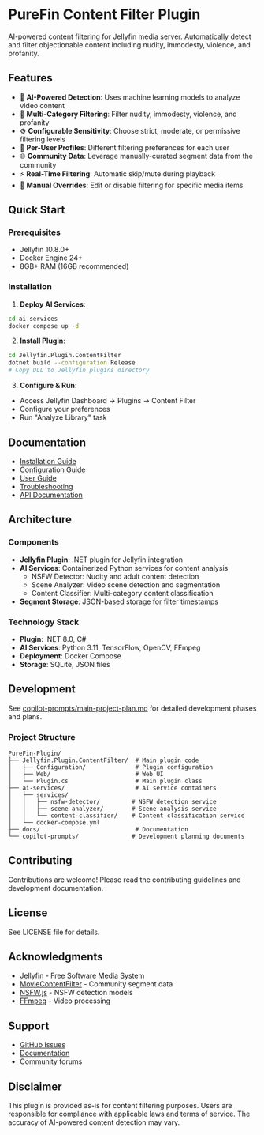 # PureFin Content Filter Plugin

AI-powered content filtering for Jellyfin media server. Automatically detect and filter objectionable content including nudity, immodesty, violence, and profanity.

## Features

- 🤖 **AI-Powered Detection**: Uses machine learning models to analyze video content
- 🎯 **Multi-Category Filtering**: Filter nudity, immodesty, violence, and profanity
- ⚙️ **Configurable Sensitivity**: Choose strict, moderate, or permissive filtering levels
- 👥 **Per-User Profiles**: Different filtering preferences for each user
- 🌐 **Community Data**: Leverage manually-curated segment data from the community
- ⚡ **Real-Time Filtering**: Automatic skip/mute during playback
- 🔧 **Manual Overrides**: Edit or disable filtering for specific media items

## Quick Start

### Prerequisites

- Jellyfin 10.8.0+
- Docker Engine 24+
- 8GB+ RAM (16GB recommended)

### Installation

1. **Deploy AI Services**:
```bash
cd ai-services
docker compose up -d
```

2. **Install Plugin**:
```bash
cd Jellyfin.Plugin.ContentFilter
dotnet build --configuration Release
# Copy DLL to Jellyfin plugins directory
```

3. **Configure & Run**:
- Access Jellyfin Dashboard → Plugins → Content Filter
- Configure your preferences
- Run "Analyze Library" task

## Documentation

- [Installation Guide](docs/install.md)
- [Configuration Guide](docs/configuration.md)
- [User Guide](docs/user-guide.md)
- [Troubleshooting](docs/troubleshooting.md)
- [API Documentation](docs/api/)

## Architecture

### Components

- **Jellyfin Plugin**: .NET plugin for Jellyfin integration
- **AI Services**: Containerized Python services for content analysis
  - NSFW Detector: Nudity and adult content detection
  - Scene Analyzer: Video scene detection and segmentation
  - Content Classifier: Multi-category content classification
- **Segment Storage**: JSON-based storage for filter timestamps

### Technology Stack

- **Plugin**: .NET 8.0, C#
- **AI Services**: Python 3.11, TensorFlow, OpenCV, FFmpeg
- **Deployment**: Docker Compose
- **Storage**: SQLite, JSON files

## Development

See [copilot-prompts/main-project-plan.md](copilot-prompts/main-project-plan.md) for detailed development phases and plans.

### Project Structure

```
PureFin-Plugin/
├── Jellyfin.Plugin.ContentFilter/  # Main plugin code
│   ├── Configuration/              # Plugin configuration
│   ├── Web/                        # Web UI
│   └── Plugin.cs                   # Main plugin class
├── ai-services/                    # AI service containers
│   ├── services/
│   │   ├── nsfw-detector/         # NSFW detection service
│   │   ├── scene-analyzer/        # Scene analysis service
│   │   └── content-classifier/    # Content classification service
│   └── docker-compose.yml
├── docs/                           # Documentation
└── copilot-prompts/               # Development planning documents
```

## Contributing

Contributions are welcome! Please read the contributing guidelines and development documentation.

## License

See LICENSE file for details.

## Acknowledgments

- [Jellyfin](https://jellyfin.org/) - Free Software Media System
- [MovieContentFilter](https://github.com/delight-im/MovieContentFilter) - Community segment data
- [NSFW.js](https://github.com/infinitered/nsfwjs) - NSFW detection models
- [FFmpeg](https://ffmpeg.org/) - Video processing

## Support

- [GitHub Issues](https://github.com/BarbellDwarf/PureFin-Plugin/issues)
- [Documentation](docs/)
- Community forums

## Disclaimer

This plugin is provided as-is for content filtering purposes. Users are responsible for compliance with applicable laws and terms of service. The accuracy of AI-powered content detection may vary.
